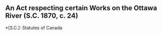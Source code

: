 ## An Act respecting certain Works on the Ottawa River (S.C. 1870, c. 24)
  *[S.C.]: Statutes of Canada
